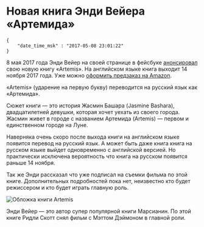 # Новая книга Энди Вейера «Артемида»

```
{
    "date_time_msk" : "2017-05-08 23:01:22"
}
```

8 мая 2017 года Энди Вейер на своей странице в фейсбуке
[анонсировал](https://www.facebook.com/AndyWeirAuthor/posts/1211984152234208)
свою новую книгу «Artemis». На английском языке книга выходит 14 ноября 2017 года.
Уже можно [оформить предзаказ на Amazon](https://www.amazon.com/Artemis-Novel-Andy-Weir/dp/0553448129/).

«Artemis» (ударение на первую букву) переводится на русский язык как «Артемида».

Сюжет книги — это история Жасмин Башара (Jasmine Bashara), двадцатилетней девушки,
которая хочет уехать из своего города. Жасмин живет в городе с названием Артемида (Artemis) —
первом и единственном городе на Луне.

Наверняка очень скоро после выхода книги на английском языке появится перевод на русский язык.
А может быть даже книга книга на русском языке выйдет одновременно с английской версией. Но практически
исключена вероятность что книга на русском появится раньше 14 ноября.

Так же Энди рассказал что уже подписал на съемки фильма по этой книге. Дополнительных подробностей
пока нет, неизвестно кто будет режиссером и кто будет играть главную роль.

![Обложка книги Artemis](https://upload.bessarabov.ru/bessarabov/cAuHkgZ3dsigiVYkJzmysYotDT8.jpg)

Энди Вейер — это автор супер популярной книги Марсианин. По этой книге Ридли Скотт снял фильм
с Мэттом Дэймоном в главной роли.
